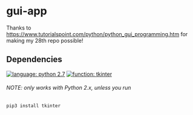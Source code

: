 # gui-app
Thanks to https://www.tutorialspoint.com/python/python_gui_programming.htm for making my 28th repo possible!

## Dependencies
[![language: python 2.7](https://img.shields.io/badge/language-python2.7-green?maxAge=360&style=plastic)](https://www.python.org/)
[![function: tkinter](https://img.shields.io/badge/function-tkinter-yellowgreen?maxAge=360&style=plastic)](https://wiki.python.org/moin/TkInter/)


###### NOTE: only works with Python 2.x, unless you run

    pip3 install tkinter
